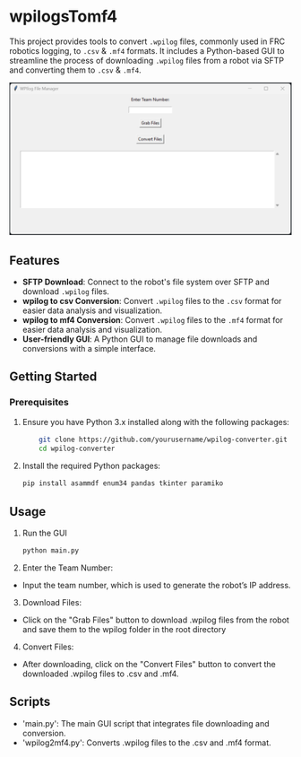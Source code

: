 # wpilogsTomf4

This project provides tools to convert `.wpilog` files, commonly used in FRC robotics logging, to `.csv` & `.mf4` formats. It includes a Python-based GUI to streamline the process of downloading `.wpilog` files from a robot via SFTP and converting them to `.csv` & `.mf4`.

![Alt text](/GUI.png)

## Features

- **SFTP Download**: Connect to the robot's file system over SFTP and download `.wpilog` files.
- **wpilog to csv Conversion**: Convert `.wpilog` files to the `.csv` format for easier data analysis and visualization.
- **wpilog to mf4 Conversion**: Convert `.wpilog` files to the `.mf4` format for easier data analysis and visualization.
- **User-friendly GUI**: A Python GUI to manage file downloads and conversions with a simple interface.

## Getting Started

### Prerequisites

1. Ensure you have Python 3.x installed along with the following packages:
    ```bash
        git clone https://github.com/yourusername/wpilog-converter.git
        cd wpilog-converter
    ```

2. Install the required Python packages:
    ```bash
    pip install asammdf enum34 pandas tkinter paramiko
    ```

## Usage

1. Run the GUI
    ```bash
    python main.py
    ```

2. Enter the Team Number:
- Input the team number, which is used to generate the robot’s IP address.

3. Download Files:
- Click on the "Grab Files" button to download .wpilog files from the robot and save them to the wpilog folder in the root directory

4. Convert Files:
- After downloading, click on the "Convert Files" button to convert the downloaded .wpilog files to .csv and .mf4.

## Scripts
- 'main.py': The main GUI script that integrates file downloading and conversion.
- 'wpilog2mf4.py': Converts .wpilog files to the .csv and .mf4 format.